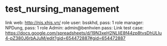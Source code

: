 # test_nursing_management
link web: http://nis.xhis.vn/
role user: bsskhd, pass: 1
role manager: NPDung, pass: 1
role Admin: admin@benhvien
pass:
Link test case: https://docs.google.com/spreadsheets/d/19N3xeH2NLIiE8f44zp8tvsDhULIu4-pZ380J6rbAJuM/edit?gid=654472887#gid=654472887
